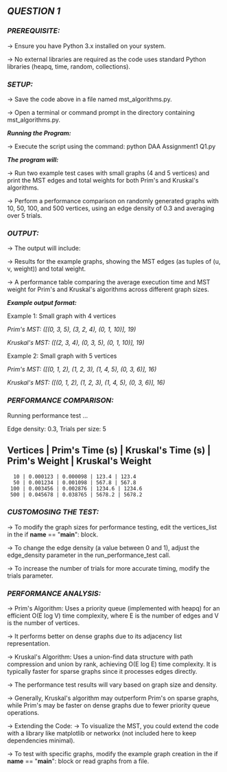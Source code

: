 ## ***QUESTION 1***

### ***PREREQUISITE:***

-> Ensure you have Python 3.x installed on your system.

-> No external libraries are required as the code uses standard Python libraries (heapq, time, random, collections).

### ***SETUP:***

-> Save the code above in a file named mst_algorithms.py.

-> Open a terminal or command prompt in the directory containing mst_algorithms.py.

***Running the Program:***

-> Execute the script using the command:
     python DAA Assignment1 Q1.py

***The program will:***

-> Run two example test cases with small graphs (4 and 5 vertices) and print the MST edges and total weights for both Prim's and Kruskal's algorithms.

-> Perform a performance comparison on randomly generated graphs with 10, 50, 100, and 500 vertices, using an edge density of 0.3 and averaging over 5 trials.

### ***OUTPUT:***

-> The output will include:

-> Results for the example graphs, showing the MST edges (as tuples of (u, v, weight)) and total weight.

-> A performance table comparing the average execution time and MST weight for Prim's and Kruskal's algorithms across different graph sizes. 

***Example output format:***

Example 1: Small graph with 4 vertices

   _Prim's MST: ([(0, 3, 5), (3, 2, 4), (0, 1, 10)], 19)_

   _Kruskal's MST: ([(2, 3, 4), (0, 3, 5), (0, 1, 10)], 19)_

Example 2: Small graph with 5 vertices

   _Prim's MST: ([(0, 1, 2), (1, 2, 3), (1, 4, 5), (0, 3, 6)], 16)_

   _Kruskal's MST: ([(0, 1, 2), (1, 2, 3), (1, 4, 5), (0, 3, 6)], 16)_



### ***PERFORMANCE COMPARISON:***

Running performance test ...

Edge density: 0.3, Trials per size: 5

Vertices | Prim's Time (s) | Kruskal's Time (s) | Prim's Weight | Kruskal's Weight
----------------------------------------------------------------------
      10 | 0.000123 | 0.000098 | 123.4 | 123.4
      50 | 0.001234 | 0.001098 | 567.8 | 567.8
     100 | 0.003456 | 0.002876 | 1234.6 | 1234.6
     500 | 0.045678 | 0.038765 | 5678.2 | 5678.2


### ***CUSTOMOSING THE TEST:***

-> To modify the graph sizes for performance testing, edit the vertices_list in the if __name__ == "__main__": block.

-> To change the edge density (a value between 0 and 1), adjust the edge_density parameter in the run_performance_test call.

-> To increase the number of trials for more accurate timing, modify the trials parameter.


### ***PERFORMANCE ANALYSIS:***

-> Prim's Algorithm: Uses a priority queue (implemented with heapq) for an efficient O(E log V) time complexity, where E is the number of edges and V is the number of vertices.

-> It performs better on dense graphs due to its adjacency list representation.

-> Kruskal's Algorithm: Uses a union-find data structure with path compression and union by rank, achieving O(E log E) time complexity. It is typically faster for sparse graphs since it processes edges directly.

-> The performance test results will vary based on graph size and density.

-> Generally, Kruskal's algorithm may outperform Prim's on sparse graphs, while Prim's may be faster on dense graphs due to fewer priority queue operations.

-> Extending the Code:
-> To visualize the MST, you could extend the code with a library like matplotlib or networkx (not included here to keep dependencies minimal).

-> To test with specific graphs, modify the example graph creation in the if __name__ == "__main__": block or read graphs from a file.
     
